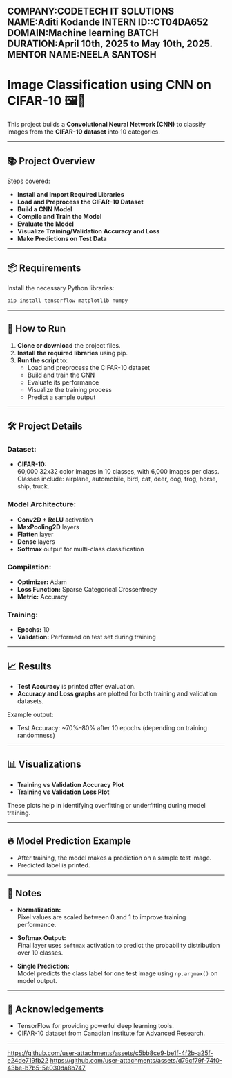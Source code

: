 COMPANY:CODETECH IT SOLUTIONS NAME:Aditi Kodande INTERN ID::CT04DA652 DOMAIN:Machine learning BATCH DURATION:April 10th, 2025 to May 10th, 2025. MENTOR NAME:NEELA SANTOSH
---

# Image Classification using CNN on CIFAR-10 🖼️🤖

This project builds a **Convolutional Neural Network (CNN)** to classify images from the **CIFAR-10 dataset** into 10 categories.

---

## 📚 Project Overview

Steps covered:

- **Install and Import Required Libraries**
- **Load and Preprocess the CIFAR-10 Dataset**
- **Build a CNN Model**
- **Compile and Train the Model**
- **Evaluate the Model**
- **Visualize Training/Validation Accuracy and Loss**
- **Make Predictions on Test Data**

---

## 📦 Requirements

Install the necessary Python libraries:

```bash
pip install tensorflow matplotlib numpy
```

---

## 🚀 How to Run

1. **Clone or download** the project files.
2. **Install the required libraries** using pip.
3. **Run the script** to:
   - Load and preprocess the CIFAR-10 dataset
   - Build and train the CNN
   - Evaluate its performance
   - Visualize the training process
   - Predict a sample output

---

## 🛠 Project Details

### Dataset:
- **CIFAR-10:**  
  60,000 32x32 color images in 10 classes, with 6,000 images per class.
  Classes include: airplane, automobile, bird, cat, deer, dog, frog, horse, ship, truck.

### Model Architecture:
- **Conv2D + ReLU** activation
- **MaxPooling2D** layers
- **Flatten** layer
- **Dense** layers
- **Softmax** output for multi-class classification

### Compilation:
- **Optimizer:** Adam
- **Loss Function:** Sparse Categorical Crossentropy
- **Metric:** Accuracy

### Training:
- **Epochs:** 10
- **Validation:** Performed on test set during training

---

## 📈 Results

- **Test Accuracy** is printed after evaluation.
- **Accuracy and Loss graphs** are plotted for both training and validation datasets.

Example output:
- Test Accuracy: ~70%–80% after 10 epochs (depending on training randomness)

---

## 📊 Visualizations

- **Training vs Validation Accuracy Plot**
- **Training vs Validation Loss Plot**

These plots help in identifying overfitting or underfitting during model training.

---

## 🔥 Model Prediction Example

- After training, the model makes a prediction on a sample test image.
- Predicted label is printed.

---

## 🧠 Notes

- **Normalization:**  
  Pixel values are scaled between 0 and 1 to improve training performance.
  
- **Softmax Output:**  
  Final layer uses `softmax` activation to predict the probability distribution over 10 classes.

- **Single Prediction:**  
  Model predicts the class label for one test image using `np.argmax()` on model output.

---

## 💬 Acknowledgements

- TensorFlow for providing powerful deep learning tools.
- CIFAR-10 dataset from Canadian Institute for Advanced Research.

---
https://github.com/user-attachments/assets/c5bb8ce9-be1f-4f2b-a25f-e24de719fb22
https://github.com/user-attachments/assets/d79cf79f-74f0-43be-b7b5-5e030da8b747
